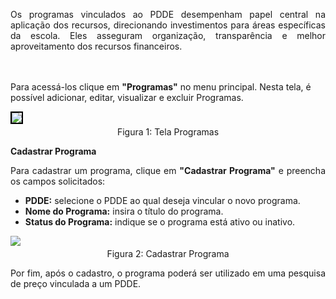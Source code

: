 <p align="justify">
Os programas vinculados ao PDDE desempenham papel central na aplicação dos recursos, direcionando investimentos para áreas específicas da escola. Eles asseguram organização, transparência e melhor aproveitamento dos recursos financeiros.

<br><br>
Para acessá-los clique em <strong>"Programas"</strong> no menu principal. Nesta tela, é possível adicionar, editar, visualizar e excluir Programas.
</p>

<figure style="margin: 0.5em 0;">
    <img src="../../img/pc/programa/TelaInicial.png"  style="border: 2px solid black;">
    <figcaption style="margin-top: 0.3em; text-align: center;">Figura 1: Tela Programas</figcaption>
</figure>

**Cadastrar Programa**

<p align="justify">
Para cadastrar um programa, clique em <strong>"Cadastrar Programa"</strong> e preencha os campos solicitados:
</p>

<ul align="justify">
  <li><strong>PDDE:</strong> selecione o PDDE ao qual deseja vincular o novo programa.</li>
  <li><strong>Nome do Programa:</strong> insira o título do programa.</li>
  <li><strong>Status do Programa:</strong> indique se o programa está ativo ou inativo.</li>
</ul>

<figure style="margin: 0.5em 0;">
    <img src="../../img/pc/programa/CadastrarPrograma.png">
    <figcaption style="margin-top: 0.3em; text-align: center;">Figura 2: Cadastrar Programa</figcaption>
</figure>

<p align="justify">
Por fim, após o cadastro, o programa poderá ser utilizado em uma pesquisa de preço vinculada a um PDDE.
</p>
